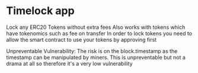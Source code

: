  # Timelock app
Lock any ERC20 Tokens without extra fees
Also works with tokens which have tokenomics such as fee on transfer
In order to lock tokens you need to allow the smart contract to use your tokens by approving first

Unpreventable Vulnerability:
The risk is on the block.timestamp as the timestamp can be manipulated by miners. This is unpreventable but not a drama at all so therefore it's a very low vulnerability
